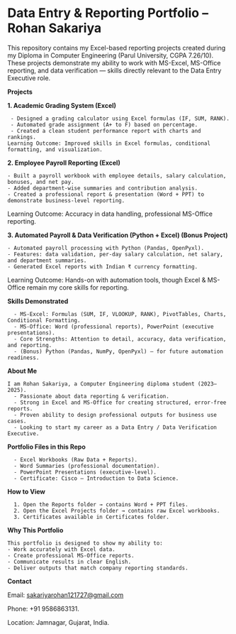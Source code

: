 # Data Entry & Reporting Portfolio – Rohan Sakariya

This repository contains my Excel-based reporting projects created during my Diploma in Computer Engineering (Parul University, CGPA 7.26/10). These projects demonstrate my ability to work with MS-Excel, MS-Office reporting, and data verification — skills directly relevant to the Data Entry Executive role.

**Projects**

**1. Academic Grading System (Excel)**

     - Designed a grading calculator using Excel formulas (IF, SUM, RANK).
     - Automated grade assignment (A+ to F) based on percentage.
     - Created a clean student performance report with charts and rankings.
    Learning Outcome: Improved skills in Excel formulas, conditional formatting, and visualization.


**2. Employee Payroll Reporting (Excel)**

    - Built a payroll workbook with employee details, salary calculation, bonuses, and net pay.
    - Added department-wise summaries and contribution analysis.
    - Created a professional report & presentation (Word + PPT) to demonstrate business-level reporting.
Learning Outcome: Accuracy in data handling, professional MS-Office reporting.


**3. Automated Payroll & Data Verification (Python + Excel) (Bonus Project)**

    - Automated payroll processing with Python (Pandas, OpenPyxl).
    - Features: data validation, per-day salary calculation, net salary, and department summaries.
    - Generated Excel reports with Indian ₹ currency formatting.

Learning Outcome: Hands-on with automation tools, though Excel & MS-Office remain my core skills for reporting.


**Skills Demonstrated**

      - MS-Excel: Formulas (SUM, IF, VLOOKUP, RANK), PivotTables, Charts, Conditional Formatting.
      - MS-Office: Word (professional reports), PowerPoint (executive presentations).
      - Core Strengths: Attention to detail, accuracy, data verification, and reporting.
      - (Bonus) Python (Pandas, NumPy, OpenPyxl) – for future automation readiness.

**About Me**


    I am Rohan Sakariya, a Computer Engineering diploma student (2023–2025).
      - Passionate about data reporting & verification.
      - Strong in Excel and MS-Office for creating structured, error-free reports.
      - Proven ability to design professional outputs for business use cases.
      - Looking to start my career as a Data Entry / Data Verification Executive.

**Portfolio Files in this Repo**

      - Excel Workbooks (Raw Data + Reports).
      - Word Summaries (professional documentation).
      - PowerPoint Presentations (executive-level).
      - Certificate: Cisco – Introduction to Data Science.

**How to View**

      1. Open the Reports folder → contains Word + PPT files.
      2. Open the Excel Projects folder → contains raw Excel workbooks.
      3. Certificates available in Certificates folder.

**Why This Portfolio**

    This portfolio is designed to show my ability to:
    - Work accurately with Excel data.
    - Create professional MS-Office reports.
    - Communicate results in clear English.
    - Deliver outputs that match company reporting standards.

**Contact**

 Email: sakariyarohan121727@gmail.com

 Phone: +91 9586863131.
 
 Location: Jamnagar, Gujarat, India.
